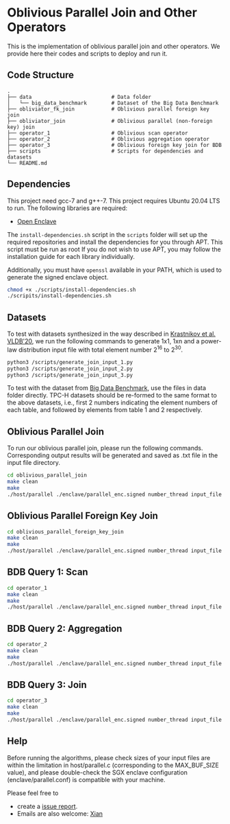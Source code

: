 # Oblivious Parallel Join and Other Operators
This is the implementation of oblivious parallel join and other operators. We provide here their codes and scripts to deploy and run it.

## Code Structure
    .
    ├── data                          # Data folder
    │   └── big_data_benchmark        # Dataset of the Big Data Benchmark    
    ├── obliviator_fk_join            # Oblivious parallel foreign key join
    ├── obliviator_join               # Oblivious parallel (non-foreign key) join
    ├── operator_1                    # Oblivious scan operator
    ├── operator_2                    # Oblivious aggregation operator
    ├── operator_3                    # Oblivious foreign key join for BDB
    ├── scripts                       # Scripts for dependencies and datasets
    └── README.md

## Dependencies
This project need gcc-7 and g++-7. This project requires Ubuntu 20.04 LTS to run. The following libraries are required:

- [Open Enclave](https://github.com/openenclave/openenclave)

The `install-dependencies.sh` script in the `scripts` folder will set up the
required repositories and install the dependencies for you through APT. This
script must be run as root If you do not wish to use APT, you may follow the
installation guide for each library individually.

Additionally, you must have `openssl` available in your PATH, which is used to
generate the signed enclave object.

```bash
chmod +x ./scripts/install-dependencies.sh
./scripits/install-dependencies.sh
```

## Datasets

To test with datasets synthesized in the way described in [Krastnikov et al. VLDB'20](https://dl.acm.org/doi/10.14778/3407790.3407814), we run the following commands to generate 1x1, 1xn and a power-law distribution input file with total element number 2<sup>16</sup> to 2<sup>30</sup>.

```bash
python3 /scripts/generate_join_input_1.py
python3 /scripts/generate_join_input_2.py
python3 /scripts/generate_join_input_3.py
```

To test with the dataset from [Big Data Benchmark](https://amplab.cs.berkeley.edu/benchmark/), use the files in data folder directly. TPC-H datasets should be re-formed to the same format to the above datasets, i.e., first 2 numbers indicating the element numbers of each table, and followed by elements from table 1 and 2 respectively.

## Oblivious Parallel Join
To run our oblivious parallel join, please run the following commands. Corresponding output results will be generated and saved as .txt file in the input file directory.

```bash
cd oblivious_parallel_join
make clean
make
./host/parallel ./enclave/parallel_enc.signed number_thread input_file
```

## Oblivious Parallel Foreign Key Join

```bash
cd oblivious_parallel_foreign_key_join
make clean
make
./host/parallel ./enclave/parallel_enc.signed number_thread input_file
```

## BDB Query 1: Scan

```bash
cd operator_1
make clean
make
./host/parallel ./enclave/parallel_enc.signed number_thread input_file
```

## BDB Query 2: Aggregation

```bash
cd operator_2
make clean
make
./host/parallel ./enclave/parallel_enc.signed number_thread input_file
```

## BDB Query 3: Join

```bash
cd operator_3
make clean
make
./host/parallel ./enclave/parallel_enc.signed number_thread input_file
```

## Help

Before running the algorithms, please check sizes of your input files are within the limitation in host/parallel.c (corresponding to the MAX_BUF_SIZE value), and please double-check the SGX enclave configuration (enclave/parallel.conf) is compatible with your machine.

Please feel free to
* create a [issue report](https://github.com/x1anwang/Parallel-join/issues).
* Emails are also welcome: [Xian](mailto:xwanggj@connect.ust.hk)
